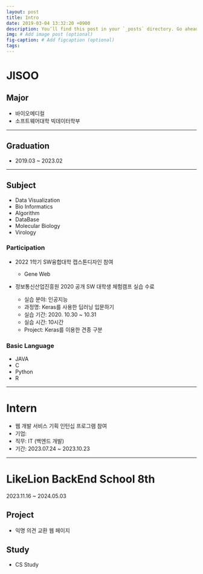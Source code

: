 ```yaml
---
layout: post
title: Intro
date: 2019-03-04 13:32:20 +0900
description: You’ll find this post in your `_posts` directory. Go ahead and edit it and re-build the site to see your changes. # Add post description (optional)
img: # Add image post (optional)
fig-caption: # Add figcaption (optional)
tags: 
---
```

# JISOO
## Major

- 바이오메디컬
- 소프트웨어대학 빅데이터학부

---

## Graduation

- 2019.03 ~ 2023.02

---

## Subject

- Data Visualization
- Bio Informatics
- Algorithm
- DataBase
- Molecular Biology
- Virology

### Participation

- 2022 1학기 SW융합대학 캡스톤디자인 참여
    -  Gene Web

- 정보통신산업진흥원 2020 공개 SW 대학생 체험캠프 실습 수료
    - 실습 분야: 인공지능
    - 과정명: Keras를 사용한 딥러닝 입문하기
    - 실습 기간: 2020. 10.30 ~ 10.31
    - 실습 시간: 10시간
    - Project: Keras를 이용한 견종 구분

### Basic Language
- JAVA
- C
- Python
- R

---
# Intern

- 웹 개발 서비스 기획 인턴십 프로그램 참여
- 기업: 
- 직무: IT (백엔드 개발)
- 기간: 2023.07.24 ~ 2023.10.23

---
# LikeLion BackEnd School 8th
2023.11.16 ~ 2024.05.03

## Project
- 익명 의견 교환 웹 페이지

## Study
- CS Study